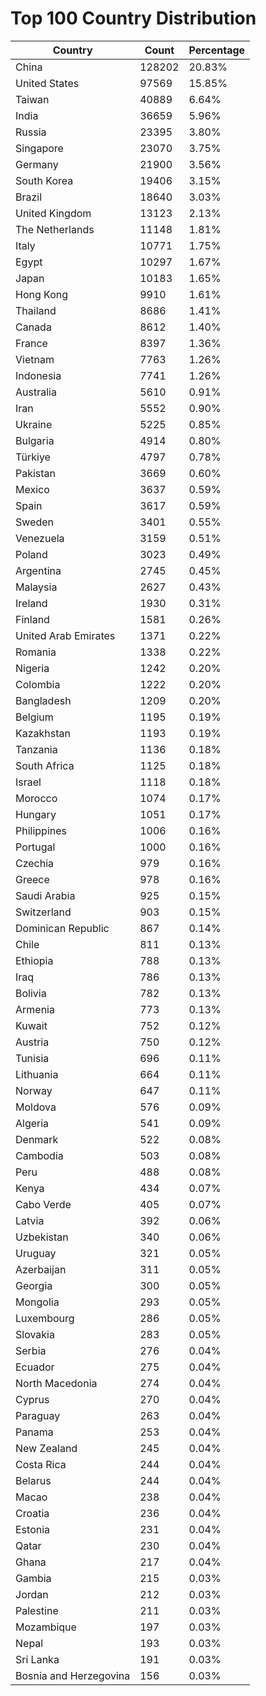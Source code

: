 # Top 100 Country Distribution
| Country | Count | Percentage |
|----|----|----|
| China | 128202 | 20.83% |
| United States | 97569 | 15.85% |
| Taiwan | 40889 | 6.64% |
| India | 36659 | 5.96% |
| Russia | 23395 | 3.80% |
| Singapore | 23070 | 3.75% |
| Germany | 21900 | 3.56% |
| South Korea | 19406 | 3.15% |
| Brazil | 18640 | 3.03% |
| United Kingdom | 13123 | 2.13% |
| The Netherlands | 11148 | 1.81% |
| Italy | 10771 | 1.75% |
| Egypt | 10297 | 1.67% |
| Japan | 10183 | 1.65% |
| Hong Kong | 9910 | 1.61% |
| Thailand | 8686 | 1.41% |
| Canada | 8612 | 1.40% |
| France | 8397 | 1.36% |
| Vietnam | 7763 | 1.26% |
| Indonesia | 7741 | 1.26% |
| Australia | 5610 | 0.91% |
| Iran | 5552 | 0.90% |
| Ukraine | 5225 | 0.85% |
| Bulgaria | 4914 | 0.80% |
| Türkiye | 4797 | 0.78% |
| Pakistan | 3669 | 0.60% |
| Mexico | 3637 | 0.59% |
| Spain | 3617 | 0.59% |
| Sweden | 3401 | 0.55% |
| Venezuela | 3159 | 0.51% |
| Poland | 3023 | 0.49% |
| Argentina | 2745 | 0.45% |
| Malaysia | 2627 | 0.43% |
| Ireland | 1930 | 0.31% |
| Finland | 1581 | 0.26% |
| United Arab Emirates | 1371 | 0.22% |
| Romania | 1338 | 0.22% |
| Nigeria | 1242 | 0.20% |
| Colombia | 1222 | 0.20% |
| Bangladesh | 1209 | 0.20% |
| Belgium | 1195 | 0.19% |
| Kazakhstan | 1193 | 0.19% |
| Tanzania | 1136 | 0.18% |
| South Africa | 1125 | 0.18% |
| Israel | 1118 | 0.18% |
| Morocco | 1074 | 0.17% |
| Hungary | 1051 | 0.17% |
| Philippines | 1006 | 0.16% |
| Portugal | 1000 | 0.16% |
| Czechia | 979 | 0.16% |
| Greece | 978 | 0.16% |
| Saudi Arabia | 925 | 0.15% |
| Switzerland | 903 | 0.15% |
| Dominican Republic | 867 | 0.14% |
| Chile | 811 | 0.13% |
| Ethiopia | 788 | 0.13% |
| Iraq | 786 | 0.13% |
| Bolivia | 782 | 0.13% |
| Armenia | 773 | 0.13% |
| Kuwait | 752 | 0.12% |
| Austria | 750 | 0.12% |
| Tunisia | 696 | 0.11% |
| Lithuania | 664 | 0.11% |
| Norway | 647 | 0.11% |
| Moldova | 576 | 0.09% |
| Algeria | 541 | 0.09% |
| Denmark | 522 | 0.08% |
| Cambodia | 503 | 0.08% |
| Peru | 488 | 0.08% |
| Kenya | 434 | 0.07% |
| Cabo Verde | 405 | 0.07% |
| Latvia | 392 | 0.06% |
| Uzbekistan | 340 | 0.06% |
| Uruguay | 321 | 0.05% |
| Azerbaijan | 311 | 0.05% |
| Georgia | 300 | 0.05% |
| Mongolia | 293 | 0.05% |
| Luxembourg | 286 | 0.05% |
| Slovakia | 283 | 0.05% |
| Serbia | 276 | 0.04% |
| Ecuador | 275 | 0.04% |
| North Macedonia | 274 | 0.04% |
| Cyprus | 270 | 0.04% |
| Paraguay | 263 | 0.04% |
| Panama | 253 | 0.04% |
| New Zealand | 245 | 0.04% |
| Costa Rica | 244 | 0.04% |
| Belarus | 244 | 0.04% |
| Macao | 238 | 0.04% |
| Croatia | 236 | 0.04% |
| Estonia | 231 | 0.04% |
| Qatar | 230 | 0.04% |
| Ghana | 217 | 0.04% |
| Gambia | 215 | 0.03% |
| Jordan | 212 | 0.03% |
| Palestine | 211 | 0.03% |
| Mozambique | 197 | 0.03% |
| Nepal | 193 | 0.03% |
| Sri Lanka | 191 | 0.03% |
| Bosnia and Herzegovina | 156 | 0.03% |
